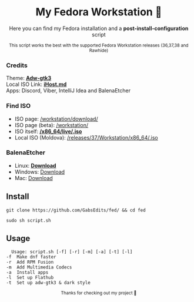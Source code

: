<div align="center">
  
  # My Fedora Workstation 🎋
Here you can find my Fedora installation and a **post-install-configuration** script

<sup>This script works the best with the supported Fedora Workstation releases (36,37,38 and Rawhide)</sup>
  </div>
  
### Credits
Theme: [**Adw-gtk3**](https://github.com/lassekongo83/adw-gtk3)
<br> Local ISO Link: [**iHost.md**](https://mirror.ihost.md/)
<br>Apps: Discord, Viber, IntelliJ Idea and BalenaEtcher</br>
### Find ISO
* ISO page: [/workstation/download/](https://getfedora.org/en/workstation/download/)
* ISO page (beta): [/workstation/](https://stg.fedoraproject.org/workstation/)
* ISO itself: [**/x86_64/live/.iso**](https://download.fedoraproject.org/pub/fedora/linux/releases/37/Workstation/x86_64/iso/Fedora-Workstation-Live-x86_64-37-1.7.iso)
* Local ISO (Moldova): [/releases/37/Workstation/x86_64/.iso](https://mirror.ihost.md/fedora/releases/37/Workstation/x86_64/iso/Fedora-Workstation-Live-x86_64-37-1.7.iso)
### BalenaEtcher 
* Linux: [**Download**](https://github.com/balena-io/etcher/releases/download/v1.18.4/balenaEtcher-1.18.4-x64.AppImage)
* Windows: [Download](https://github.com/balena-io/etcher/releases/download/v1.18.4/balenaEtcher-Setup-1.18.4.exe)
* Mac: [Download](https://github.com/balena-io/etcher/releases/download/v1.18.4/balenaEtcher-1.18.4.dmg)

## Install
```
git clone https://github.com/GabsEdits/fed/ && cd fed
```
```
sudo sh script.sh
```
## Usage
```
  Usage: script.sh [-f] [-r] [-m] [-a] [-t] [-l]
-f  Make dnf faster
-r  Add RPM Fusion
-m  Add Multimedia Codecs
-a  Install apps
-l  Set up Flathub
-t  Set up adw-gtk3 & dark style
```

<div align="center">
  <sup> Thanks for checking out my project 👋</sup>
